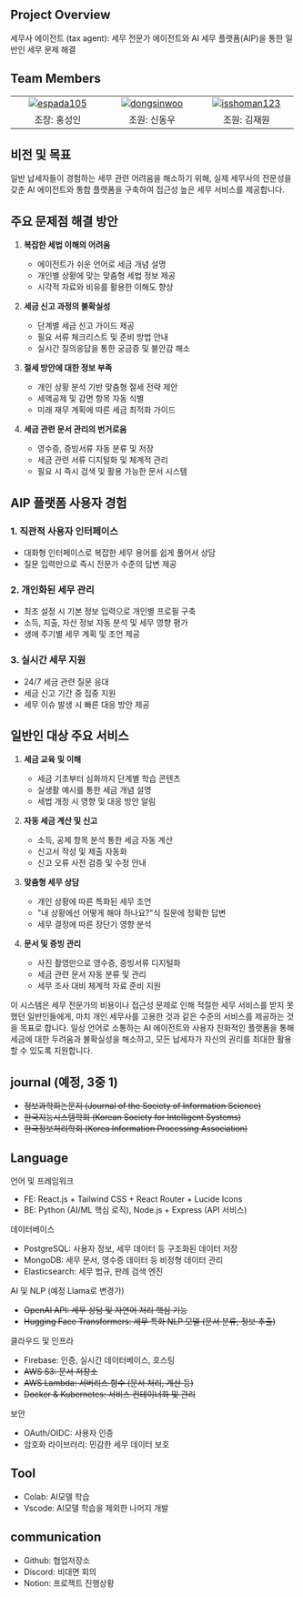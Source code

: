 ## Project Overview
세무사 에이전트 (tax agent): 세무 전문가 에이전트와 AI 세무 플랫폼(AIP)을 통한 일반인 세무 문제 해결

##  Team Members
<table>
  <tr align="center">
        <td width="150px">
      <a href="https://github.com/espada105" target="_blank">
        <img src="https://avatars.githubusercontent.com/espada105" alt="espada105" />
      </a>
    </td>
    
   <td width="150px">
      <a href="https://github.com/dongsinwoo" target="_blank">
        <img src="https://avatars.githubusercontent.com/dongsinwoo" alt="dongsinwoo" />
      </a>
    </td>
  <td width="150px">
      <a href="https://github.com/isshoman123" target="_blank">
        <img src="https://avatars.githubusercontent.com/isshoman123" alt="isshoman123" />
      </a>
    </td>
  </tr>
  <tr align="center">
    <td>
      조장: 홍성인
    </td>
    <td>
      조원: 신동우
    </td>
      <td>
      조원: 김재원
    </td>
  </tr>
</table>

## 비전 및 목표

일반 납세자들이 경험하는 세무 관련 어려움을 해소하기 위해, 실제 세무사의 전문성을 갖춘 AI 에이전트와 통합 플랫폼을 구축하여 접근성 높은 세무 서비스를 제공합니다.

## 주요 문제점 해결 방안

1. **복잡한 세법 이해의 어려움**
   - 에이전트가 쉬운 언어로 세금 개념 설명
   - 개인별 상황에 맞는 맞춤형 세법 정보 제공
   - 시각적 자료와 비유를 활용한 이해도 향상

2. **세금 신고 과정의 불확실성**
   - 단계별 세금 신고 가이드 제공
   - 필요 서류 체크리스트 및 준비 방법 안내
   - 실시간 질의응답을 통한 궁금증 및 불안감 해소

3. **절세 방안에 대한 정보 부족**
   - 개인 상황 분석 기반 맞춤형 절세 전략 제안
   - 세액공제 및 감면 항목 자동 식별
   - 미래 재무 계획에 따른 세금 최적화 가이드

4. **세금 관련 문서 관리의 번거로움**
   - 영수증, 증빙서류 자동 분류 및 저장
   - 세금 관련 서류 디지털화 및 체계적 관리
   - 필요 시 즉시 검색 및 활용 가능한 문서 시스템

## AIP 플랫폼 사용자 경험

### 1. 직관적 사용자 인터페이스
- 대화형 인터페이스로 복잡한 세무 용어를 쉽게 풀어서 상담
- 질문 입력만으로 즉시 전문가 수준의 답변 제공

### 2. 개인화된 세무 관리
- 최초 설정 시 기본 정보 입력으로 개인별 프로필 구축
- 소득, 지출, 자산 정보 자동 분석 및 세무 영향 평가
- 생애 주기별 세무 계획 및 조언 제공

### 3. 실시간 세무 지원
- 24/7 세금 관련 질문 응대
- 세금 신고 기간 중 집중 지원
- 세무 이슈 발생 시 빠른 대응 방안 제공

## 일반인 대상 주요 서비스

1. **세금 교육 및 이해**
   - 세금 기초부터 심화까지 단계별 학습 콘텐츠
   - 실생활 예시를 통한 세금 개념 설명
   - 세법 개정 시 영향 및 대응 방안 알림

2. **자동 세금 계산 및 신고**
   - 소득, 공제 항목 분석 통한 세금 자동 계산
   - 신고서 작성 및 제출 자동화
   - 신고 오류 사전 검증 및 수정 안내

3. **맞춤형 세무 상담**
   - 개인 상황에 따른 특화된 세무 조언
   - "내 상황에선 어떻게 해야 하나요?"식 질문에 정확한 답변
   - 세무 결정에 따른 장단기 영향 분석

4. **문서 및 증빙 관리**
   - 사진 촬영만으로 영수증, 증빙서류 디지털화
   - 세금 관련 문서 자동 분류 및 관리
   - 세무 조사 대비 체계적 자료 준비 지원

이 시스템은 세무 전문가의 비용이나 접근성 문제로 인해 적절한 세무 서비스를 받지 못했던 일반인들에게, 마치 개인 세무사를 고용한 것과 같은 수준의 서비스를 제공하는 것을 목표로 합니다. 일상 언어로 소통하는 AI 에이전트와 사용자 친화적인 플랫폼을 통해 세금에 대한 두려움과 불확실성을 해소하고, 모든 납세자가 자신의 권리를 최대한 활용할 수 있도록 지원합니다.

## journal (예정, 3중 1)
- ~~정보과학회논문지 (Journal of the Society of Information Science)~~
- ~~한국지능시스템학회 (Korean Society for Intelligent Systems)~~
- ~~한국정보처리학회 (Korea Information Processing Association)~~

## Language
언어 및 프레임워크
- FE: React.js + Tailwind CSS + React Router + Lucide Icons
- BE: Python (AI/ML 핵심 로직), Node.js + Express (API 서비스)
 
데이터베이스
- PostgreSQL: 사용자 정보, 세무 데이터 등 구조화된 데이터 저장
- MongoDB: 세무 문서, 영수증 데이터 등 비정형 데이터 관리
- Elasticsearch: 세무 법규, 판례 검색 엔진

AI 및 NLP (예정 Llama로 변경가)
- ~~OpenAI API: 세무 상담 및 자연어 처리 핵심 기능~~
- ~~Hugging Face Transformers: 세무 특화 NLP 모델 (문서 분류, 정보 추출)~~

클라우드 및 인프라
- Firebase: 인증, 실시간 데이터베이스, 호스팅
- ~~AWS S3: 문서 저장소~~
- ~~AWS Lambda: 서버리스 함수 (문서 처리, 계산 등)~~
- ~~Docker & Kubernetes: 서비스 컨테이너화 및 관리~~

보안
- OAuth/OIDC: 사용자 인증
- 암호화 라이브러리: 민감한 세무 데이터 보호

## Tool
- Colab: AI모델 학습
- Vscode: AI모델 학습을 제외한 나머지 개발
  
## communication
- Github: 협업저장소
- Discord: 비대면 회의
- Notion: 프로젝트 진행상황 



